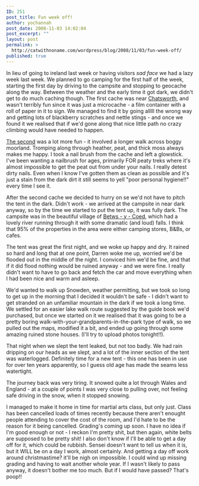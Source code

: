 ```yaml
---
ID: 251
post_title: Fun week off!
author: yochannah
post_date: 2008-11-03 14:02:04
post_excerpt: ""
layout: post
permalink: >
  http://catwithnoname.com/wordpress/blog/2008/11/03/fun-week-off/
published: true
---
```

In lieu of going to ireland last week or having visitors *sad face* we had a lazy week last week. We planned to go camping for the first half of the week, starting the first day by driving to the campsite and stopping to geocache along the way. Between the weather and the early time it got dark, we didn't get to do much caching though. <a hrewf="http://www.geocaching.com/seek/cache_details.aspx?guid=06bc407a-ca9e-4c65-a040-fda33c9f6017">The first cache</a> was near <a href="http://www.chatsworth.org/">Chatsworth</a>, and wasn't terribly fun since it was just a microcache - a film container with a roll of paper in it to sign. We managed to find it by going alllll the wrong way and getting lots of blackberry scratches and nettle stings - and once we found it we realised that if we'd gone along that nice little path no crazy climbing would have needed to happen. 

<a href="http://www.geocaching.com/seek/cache_details.aspx?guid=baecc80a-84cc-411d-bf5a-937cd2a8d7bf">The second</a> was a lot more fun - it involved a longer walk across boggy moorland. Tromping along through heather, peat, and thick moss always makes me happy. I took a nail brush from the cache and left a glowstick. I've been wanting a nailbrush for ages, primarily FOR peaty treks where it's almost impossible to get the peat out from under your nails. I really detest dirty nails. Even when I know I've gotten them as clean as possible and it's just a stain from the dark dirt it still seems to yell "poor personal hygiene!!" every time I see it. 

After the second cache we decided to hurry on se we'd not have to pitch the tent in the dark. Didn't work - we arrived at the campsite in near dark anyway, so by the time we started to put the tent up, it was fully dark. The campsite was in the beautiful village of <a href="http://www.betws-y-coed.co.uk/">Betws - y - Coed</a>, which had a lovely river running through it with some dramatic (and loud) falls. I think that 95% of the properties in the area were either camping stores, B&Bs, or cafes. 

The tent was great the first night, and we woke up happy and dry. It rained so hard and long that at one point, Darren woke me up, worried we'd be flooded out in the middle of the night. I conviced him we'd be fine, and that if it did flood nothing would be ruined anyway - and we were fine. I really didn't want to have to go back and fetch the car and move everything when I had been nice and warm and asleep. 

We'd wanted to walk up Snowden, weather permitting, but we took so long to get up in the morning that I decided it wouldn't be safe - I didn't want to get stranded on an unfamiliar mountain in the dark if we took a long time. We settled for an easier lake walk route suggested by the guide book we'd purchased, but once we started on it we realised that it was going to be a pretty boring walk-with-your-grandparents-in-the-park type of walk, so we pulled out the maps, modified it a bit, and ended up going through some amazing ruined stone houses. (I'll try to upload photos tonight!!).

That night when we slept the tent leaked, but not too badly. We had rain dripping on our heads as we slept, and a lot of the inner section of the tent was waterlogged. Definitely time for a new tent - this one has been in use for over ten years apparently, so I guess old age has made the seams less watertight.

The journey back was very tiring. It snowed quite a lot through Wales and England - at a couple of points I was very close to pulling over, not feeling safe driving in the snow, when it stopped snowing. 

I managed to make it home in time for martial arts class, but only just. Class has been cancelled loads of times recently because there aren't enought people attending to cover the cost of the room, and I'd hate to be the reason for it being cancelled. Grading's coming up soon. I have no idea if I'm good enough or not - I reckon I'm pretty shit, but then again, white belts are supposed to be pretty shit! I also don't know if I'll be able to get a day off for it, which could be rubbish. Sensei doesn't want to tell us when it is, but it WILL be on a day I work, almost certainly. And getting a day off work around christmastime? it'll be nigh on impossible. I could wind up missing grading and having to wait another whole year. If I wasn't likely to pass anyway, it doesn't bother me too much. But if I would have passed? That's poop!!
